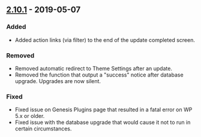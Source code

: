 ## [2.10.1] - 2019-05-07
### Added
* Added action links (via filter) to the end of the update completed screen.

### Removed
* Removed automatic redirect to Theme Settings after an update.
* Removed the function that output a "success" notice after database upgrade. Upgrades are now silent.

### Fixed
* Fixed issue on Genesis Plugins page that resulted in a fatal error on WP 5.x or older.
* Fixed issue with the database upgrade that would cause it not to run in certain circumstances.

[2.10.1]: https://github.com/studiopress/genesis/compare/2.10.0...2.10.1
